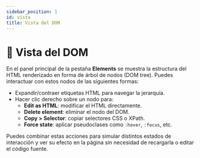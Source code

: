 ```yaml
---
sidebar_position: 1
id: vista
title: Vista del DOM
---
```


# 🧱 Vista del DOM

En el panel principal de la pestaña **Elements** se muestra la estructura del HTML renderizado en forma de árbol de nodos (DOM tree). Puedes interactuar con estos nodos de las siguientes formas:

- Expandir/contraer etiquetas HTML para navegar la jerarquía.
- Hacer clic derecho sobre un nodo para:
  - **Edit as HTML**: modificar el HTML directamente.
  - **Delete element**: eliminar el nodo del DOM.
  - **Copy > Selector**: copiar selectores CSS o XPath.
  - **Force state**: aplicar pseudoclases como `:hover`, `:focus`, etc.

Puedes combinar estas acciones para simular distintos estados de interacción y ver su efecto en la página sin necesidad de recargarla o editar el código fuente.
